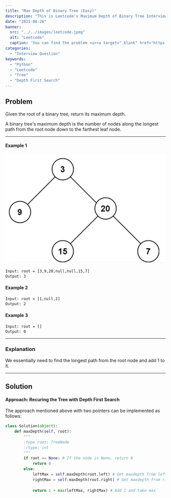 ```yaml
---
title: "Max Depth of Binary Tree (Easy)"
description: "This is Leetcode's Maximum Depth of Binary Tree Interview Question"
date: "2021-08-26"
banner:
  src: "../../images/leetcode.jpeg"
  alt: "Leetcode"
  caption: 'You can find the problem <u><a target="_blank" href="https://leetcode.com/problems/maximum-depth-of-binary-tree/">Here</a></u>'
categories:
  - "Interview Question"
keywords:
  - "Python"
  - "Leetcode"
  - "Tree"
  - "Depth First Search"
---
```


## Problem

Given the root of a binary tree, return its maximum depth.

A binary tree's maximum depth is the number of nodes along the longest path from the root node down to the farthest leaf node.

<hr>

#### Example 1

<img src="../../images/maxDepthTree.png">

```
Input: root = [3,9,20,null,null,15,7]
Output: 3
```

#### Example 2

```
Input: root = [1,null,2]
Output: 2
```

#### Example 3

```
Input: root = []
Output: 0
```

<hr>

### Explanation

We essentially need to find the longest path from the root node and add 1 to it.

<hr>

## Solution

#### Approach: Recuring the Tree with Depth First Search

The approach mentioned above with two pointers can be implemented as follows:

```Python
class Solution(object):
    def maxDepth(self, root):
        """
        :type root: TreeNode
        :rtype: int
        """
        if root == None: # If the node is None, return 0
            return 0
        else:
            leftMax = self.maxDepth(root.left) # Get maxdepth from left subtree
            rightMax = self.maxDepth(root.right) # Get maxdepth from right subtree

            return 1 + max(leftMax, rightMax) # Add 1 and take max
```
